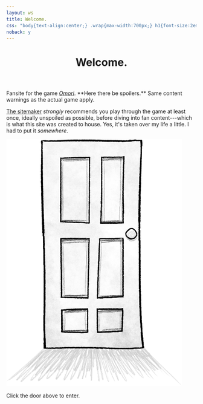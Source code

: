 ```yaml
---
layout: ws
title: Welcome.
css: "body{text-align:center;} .wrap{max-width:700px;} h1{font-size:2em; margin:1em 0 .5em;} span{display:inline-block;} #enter{margin-top:2em;} #enter a:hover,#enter a:focus,#enter a:active{opacity:.5;} #enter ::selection{background:#fff;}"
noback: y
---
```

<header><h1>Welcome.</h1></header>

<main markdown="1">
<span>Fansite for the game <a href="https://www.omori-game.com/en/"><i class="omo">Omori</i></a>.</span> <span>**Here there be spoilers.**</span> <span>Same content warnings as the actual game apply.</span>

[The sitemaker](https://a-flyleaf.github.io/) *strongly* recommends you play through the game at least once, ideally unspoiled as possible, before diving into fan content---which is what this site was created to house. Yes, it's taken over my life a little. I had to put it *somewhere*.

<div id="enter"><a href="a-space"><img src="assets/img/ws-door.png" alt="A door." title="A door."></a></div>

Click the door above to enter.
</main>
